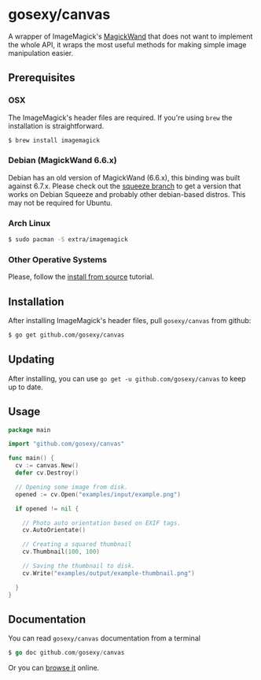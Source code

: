 # gosexy/canvas

A wrapper of ImageMagick's [MagickWand][1] that does not want to implement the whole API, it wraps
the most useful methods for making simple image manipulation easier.

## Prerequisites

### OSX

The ImageMagick's header files are required. If you're using ``brew`` the installation is straightforward.

```sh
$ brew install imagemagick
```

### Debian (MagickWand 6.6.x)

Debian has an old version of MagickWand (6.6.x), this binding was built against 6.7.x. Please check out the
[squeeze branch](https://github.com/gosexy/canvas/tree/squeeze) to get a version that works on Debian Squeeze and
probably other debian-based distros. This may not be required for Ubuntu.

### Arch Linux

```sh
$ sudo pacman -S extra/imagemagick
```

### Other Operative Systems

Please, follow the [install from source](http://imagemagick.com/script/install-source.php?ImageMagick=9uv1bcgofrv21mhftmlk4v1465) tutorial.

## Installation

After installing ImageMagick's header files, pull ``gosexy/canvas`` from github:

```sh
$ go get github.com/gosexy/canvas
```

## Updating

After installing, you can use `go get -u github.com/gosexy/canvas` to keep up to date.

## Usage

```go
package main

import "github.com/gosexy/canvas"

func main() {
  cv := canvas.New()
  defer cv.Destroy()

  // Opening some image from disk.
  opened := cv.Open("examples/input/example.png")

  if opened != nil {

    // Photo auto orientation based on EXIF tags.
    cv.AutoOrientate()

    // Creating a squared thumbnail
    cv.Thumbnail(100, 100)

    // Saving the thumbnail to disk.
    cv.Write("examples/output/example-thumbnail.png")

  }
}
```

## Documentation

You can read ``gosexy/canvas`` documentation from a terminal

```go
$ go doc github.com/gosexy/canvas
```

Or you can [browse it](http://go.pkgdoc.org/github.com/gosexy/canvas) online.

[1]: http://www.imagemagick.org/script/magick-wand.php
